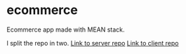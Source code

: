 # ecommerce
Ecommerce app made with MEAN stack.

I split the repo in two.
[Link to server repo](https://github.com/voidbringer01/ecommerce-server)
[Link to client repo](https://github.com/voidbringer01/ecommerce-client)
